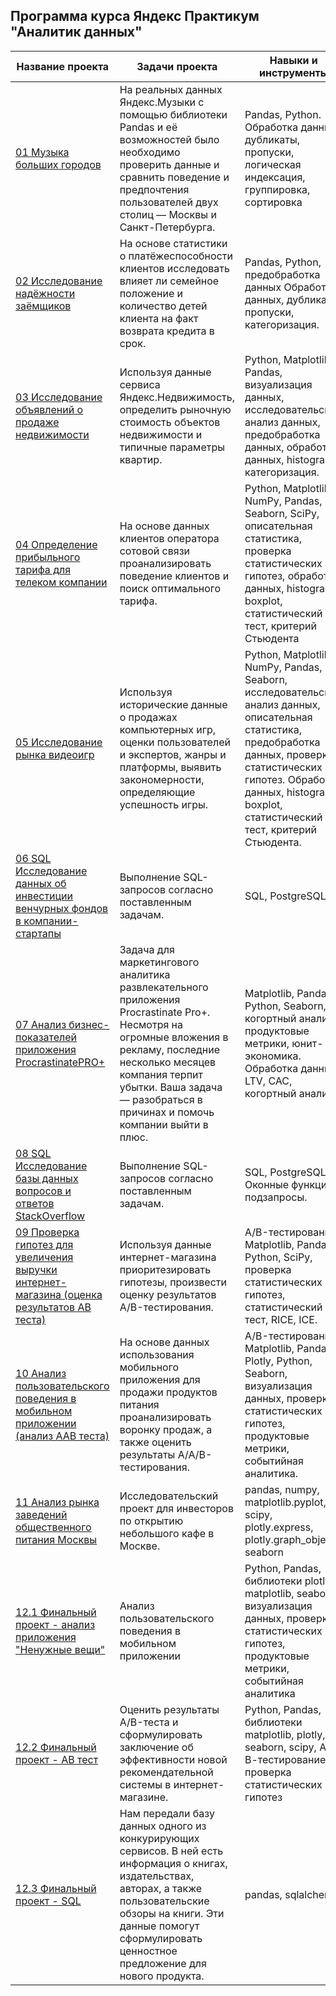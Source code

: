 ## Программа курса Яндекс Практикум "Аналитик данных"

| Название проекта | Задачи проекта | Навыки и инструменты |
| ---------------- |----------------| ---------------------|
| [01 Музыка больших городов](https://github.com/denis-shumsky/yandex_practicum_data_analyst/tree/main/01%20Музыка%20больших%20городов) | На реальных данных Яндекс.Музыки c помощью библиотеки Pandas и её возможностей было необходимо проверить данные и сравнить поведение и предпочтения пользователей двух столиц — Москвы и Санкт-Петербурга. | Pandas, Python. Обработка данных, дубликаты, пропуски, логическая индексация, группировка, сортировка |
| [02 Исследование надёжности заёмщиков](https://github.com/denis-shumsky/yandex_practicum_data_analyst/tree/main/02%20Исследование%20надёжности%20заёмщиков) | На основе статистики о платёжеспособности клиентов исследовать влияет ли семейное положение и количество детей клиента на факт возврата кредита в срок. | Pandas, Python, предобработка данных Обработка данных, дубликаты, пропуски, категоризация. |
| [03 Исследование объявлений о продаже недвижимости](https://github.com/denis-shumsky/yandex_practicum_data_analyst/tree/main/03%20Исследование%20объявлений%20о%20продаже%20недвижимости) | Используя данные сервиса Яндекс.Недвижимость, определить рыночную стоимость объектов недвижимости и типичные параметры квартир. | Python, Matplotlib, Pandas, визуализация данных, исследовательский анализ данных, предобработка данных, обработка данных, histogram, категоризация. |
| [04 Определение прибыльного тарифа для телеком компании](https://github.com/denis-shumsky/yandex_practicum_data_analyst/tree/main/04%20Определение%20прибыльного%20тарифа%20для%20телеком%20компании) | На основе данных клиентов оператора сотовой связи проанализировать поведение клиентов и поиск оптимального тарифа. | Python, Matplotlib, NumPy, Pandas, Seaborn, SciPy, описательная статистика, проверка статистических гипотез, обработка данных, histogram, boxplot, статистический тест, критерий Стьюдента |
| [05 Исследование рынка видеоигр](https://github.com/denis-shumsky/yandex_practicum_data_analyst/tree/main/05%20Исследование%20рынка%20видеоигр) |Используя исторические данные о продажах компьютерных игр, оценки пользователей и экспертов, жанры и платформы, выявить закономерности, определяющие успешность игры. | Python, Matplotlib, NumPy, Pandas, Seaborn, исследовательский анализ данных, описательная статистика, предобработка данных, проверка статистических гипотез. Обработка данных, histogram, boxplot, статистический тест, критерий Стьюдента. |
| [06 SQL Исследование данных об инвестиции венчурных фондов в компании-стартапы](https://github.com/denis-shumsky/yandex_practicum_data_analyst/tree/main/06%20SQL%20Исследование%20данных%20об%20инвестиции%20венчурных%20фондов%20в%20компании-стартапы) | Выполнение SQL-запросов согласно поставленным задачам. | SQL, PostgreSQL |
| [07 Анализ бизнес-показателей приложения ProcrastinatePRO+](https://github.com/denis-shumsky/yandex_practicum_data_analyst/tree/main/07%20Анализ%20бизнес-показателей%20приложения%20ProcrastinatePRO%2B) | Задача для маркетингового аналитика развлекательного приложения Procrastinate Pro+. Несмотря на огромные вложения в рекламу, последние несколько месяцев компания терпит убытки. Ваша задача — разобраться в причинах и помочь компании выйти в плюс. | Matplotlib, Pandas, Python, Seaborn, когортный анализ, продуктовые метрики, юнит-экономика. Обработка данных, LTV, CAC, когортный анализ. |
| [08 SQL Исследование базы данных вопросов и ответов StackOverflow](https://github.com/denis-shumsky/yandex_practicum_data_analyst/tree/main/08%20SQL%20Исследование%20базы%20данных%20вопросов%20и%20ответов%20StackOverflow) | Выполнение SQL-запросов согласно поставленным задачам. | SQL, PostgreSQL, Oконные функции, подзапросы. |
| [09 Проверка гипотез для увеличения выручки интернет-магазина (оценка результатов AB теста)](https://github.com/denis-shumsky/yandex_practicum_data_analyst/tree/main/09%20Проверка%20гипотез%20для%20увеличения%20выручки%20интернет-магазина%20(оценка%20результатов%20AB%20теста)) | Используя данные интернет-магазина приоритезировать гипотезы, произвести оценку результатов A/B-тестирования. | A/B-тестирование, Matplotlib, Pandas, Python, SciPy, проверка статистических гипотез, статистический тест, RICE, ICE. |
| [10 Анализ пользовательского поведения в мобильном приложении (анализ ААВ теста)](https://github.com/denis-shumsky/yandex_practicum_data_analyst/tree/main/10%20Анализ%20пользовательского%20поведения%20в%20мобильном%20приложении%20(анализ%20ААВ%20теста)) | На основе данных использования мобильного приложения для продажи продуктов питания проанализировать воронку продаж, а также оценить результаты A/A/B-тестирования. | A/B-тестирование, Matplotlib, Pandas, Plotly, Python, Seaborn, визуализация данных, проверка статистических гипотез, продуктовые метрики, событийная аналитика. |
| [11 Анализ рынка заведений общественного питания Москвы](https://github.com/denis-shumsky/yandex_practicum_data_analyst/tree/main/11%20Анализ%20рынка%20заведений%20общественного%20питания%20Москвы) | Исследовательский проект для инвесторов по открытию небольшого кафе в Москве. | pandas, numpy, matplotlib.pyplot, scipy, plotly.express, plotly.graph_objects, seaborn |
| [12.1 Финальный проект - анализ приложения "Ненужные вещи"](https://github.com/denis-shumsky/yandex_practicum_data_analyst/tree/main/12.1%20Финальный%20проект%20-%20анализ%20приложения%20"Ненужные%20вещи") | Анализ пользовательского поведения в мобильном приложении | Python, Pandas, библиотеки plotly, matplotlib, seaborn, визуализация данных, проверка статистических гипотез, продуктовые метрики, событийная аналитика |
| [12.2 Финальный проект - АВ тест](https://github.com/denis-shumsky/yandex_practicum_data_analyst/tree/main/12.2%20Финальный%20проект%20-%20АВ%20тест) | Оценить результаты A/B-теста и сформулировать заключение об эффективности новой рекомендательной системы в интернет-магазине. | Python, Pandas, библиотеки matplotlib, plotly, seaborn, scipy, А/В-тестирование, проверка статистических гипотез |
| [12.3 Финальный проект - SQL](https://github.com/denis-shumsky/yandex_practicum_data_analyst/tree/main/12.3%20Финальный%20проект%20-%20SQL) | Нам передали базу данных одного из конкурирующих сервисов. В ней есть информация о книгах, издательствах, авторах, а также пользовательские обзоры на книги. Эти данные помогут сформулировать ценностное предложение для нового продукта. | pandas, sqlalchemy |
